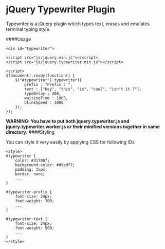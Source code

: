 jQuery Typewriter Plugin
========================

Typewriter is a jQuery plugin which types text, erases and emulates terminal typing style.

####Usage

```
<div id="typewriter">

<script src="js/jquery.min.js"></script>
<script src="js/jquery.typewriter.min.js"></script>

<script>
$(document).ready(function() {
    $("#typewriter").typewriter({
        prefix : "Prefix : ",
        text : ["Hey", "this", "is", "cool", "isn't it ?"],
        typeDelay : 200,
        waitingTime : 1000,
        blinkSpeed : 1000
    });
});
```
**WARNING: You have to put both jquery.typewriter.js and jquery.typewriter.worker.js or their minified versions together in same directory.**
####Styling

You can style it very easily by applying CSS for following IDs

```
<style>
#typewriter {
    color: #31708f;
    background-color: #d9edf7;
    padding: 15px;
    border: none;
    ...
}

#typewriter-prefix {
    font-size: 24px;
    font-weight: 700;
    ...
}

#typewriter-text {
    font-size: 24px;
    font-weight: 500;
    ...
}
</style>
```

